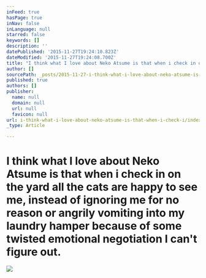 ```yaml
---
inFeed: true
hasPage: true
inNav: false
inLanguage: null
starred: false
keywords: []
description: ''
datePublished: '2015-11-27T19:24:10.823Z'
dateModified: '2015-11-27T19:24:08.700Z'
title: "I think what I love about Neko Atsume is that when i check in on the yard all the cats are happy to see me, instead of ignoring me for no reason or angrily vomiting into my laundry hamper because of some twisted emotional negotiation I can't figure out."
author: []
sourcePath: _posts/2015-11-27-i-think-what-i-love-about-neko-atsume-is-that-when-i-check-i.md
published: true
authors: []
publisher:
  name: null
  domain: null
  url: null
  favicon: null
url: i-think-what-i-love-about-neko-atsume-is-that-when-i-check-i/index.html
_type: Article

---
```

# I think what I love about Neko Atsume is that when i check in on the yard all the cats are happy to see me, instead of ignoring me for no reason or angrily vomiting into my laundry hamper because of some twisted emotional negotiation I can't figure out.
![](https://the-grid-user-content.s3-us-west-2.amazonaws.com/27ce0fb9-f863-42dd-9445-b78c5715eb25.PNG)